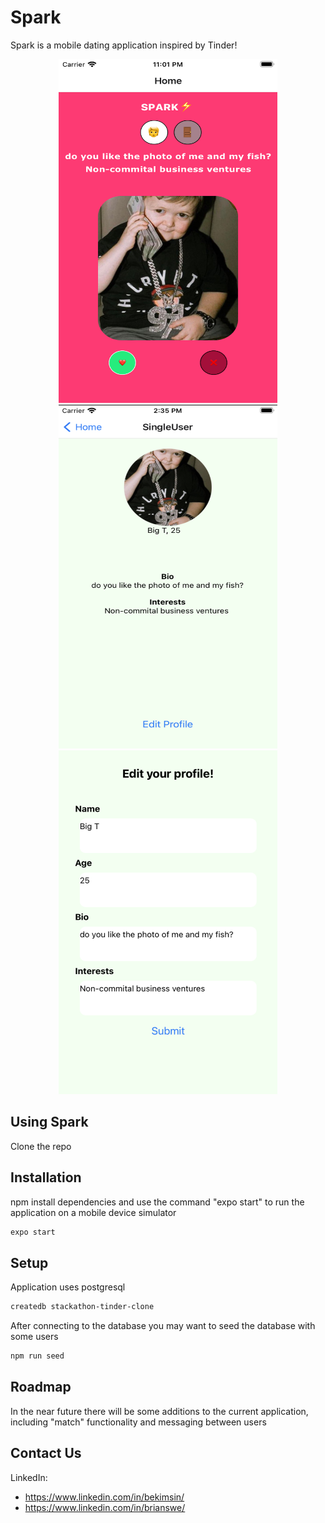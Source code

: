 # Spark

Spark is a mobile dating application inspired by Tinder!

<!-- ![Alt text](/public/profile.png?raw=true "User Profile")
 -->
<div display="flex" direction="column" justify-content="center" align="center">
  <div><img src="/public/homePage.png" width="350px" height="550px"/></div>
  <div><img src="/public/profile.png" width="350px" height="550px"/></div>
  <div><img src="/public/editProfile.png" width="350px" height="550px"/></div>
</div>


## Using Spark

Clone the repo 

## Installation 

npm install dependencies and use the command "expo start" to run the application on a mobile device simulator

```bash
expo start
```
## Setup

Application uses postgresql

```bash
createdb stackathon-tinder-clone
```

After connecting to the database you may want to seed the database with some users

```bash
npm run seed
```

## Roadmap

In the near future there will be some additions to the current application, including "match" functionality and messaging between users

## Contact Us

LinkedIn: 
- https://www.linkedin.com/in/bekimsin/
- https://www.linkedin.com/in/brianswe/
